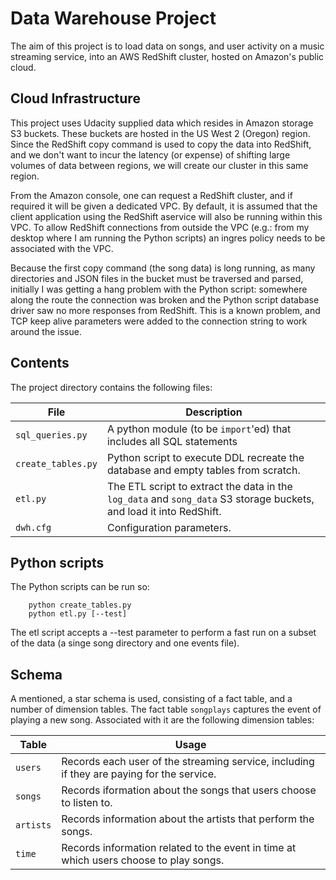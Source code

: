 # Data Warehouse Project

The aim of this project is to load data on songs, and user activity on a music streaming service, 
into an AWS RedShift cluster, hosted on Amazon's  public cloud.

## Cloud Infrastructure

This project uses Udacity supplied data which resides in Amazon storage S3 buckets. These buckets are hosted in the 
US West 2 (Oregon) region. Since the RedShift copy command is used to copy the data into RedShift, and we don't want 
to incur the latency (or expense) of shifting large volumes of data between regions, we will create our cluster in
this same region.

From the Amazon console, one can request a RedShift cluster, and if required it will be given a dedicated VPC.
By default, it is assumed that the client application using the RedShift aservice will also be running within
this VPC. To allow RedShift connections from outside the VPC (e.g.: from my desktop where I am running the Python scripts)
an ingres policy needs to be associated with the VPC.

Because the first copy command (the song data) is long running, as many directories and JSON files in the bucket must be 
traversed and parsed, initially I was getting a hang problem with the Python script: somewhere along the route the connection 
was broken and the Python script database driver saw no more responses from RedShift. This is a known problem,
and TCP keep alive parameters were added to the connection string to work around the issue.

## Contents

The project directory contains the following files:

| File | Description |
| ---- | ----------- |
| `sql_queries.py` | A python module (to be `import`'ed) that includes all SQL statements |
| `create_tables.py` | Python script to execute DDL recreate the database and empty tables from scratch. |
| `etl.py` | The ETL script to extract the data in the `log_data` and `song_data` S3 storage buckets, and load it into RedShift. |
| `dwh.cfg` | Configuration parameters. |

## Python scripts

The Python scripts can be run so:

```
    python create_tables.py
    python etl.py [--test]
```

The etl script accepts a --test parameter to perform a fast run on a subset of the data (a singe song directory and one events file).

## Schema

A mentioned, a star schema is used, consisting of a fact table, and a number of dimension tables.
The fact table `songplays` captures the event of playing a new song. Associated with it are the following dimension tables:

| Table | Usage |
| ----- | ----- |
| `users` | Records each user of the streaming service, including if they are paying for the service. |
| `songs` | Records iformation about the songs that users choose to listen to. |
| `artists` | Records information about the artists that perform the songs. |
| `time` | Records information related to the event in time at which users choose to play songs. |
